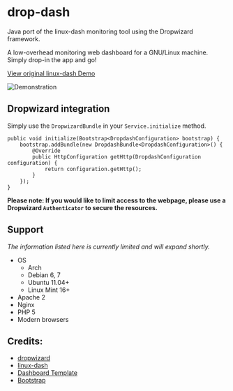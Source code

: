 # drop-dash

Java port of the linux-dash monitoring tool using the Dropwizard framework.
 
A low-overhead monitoring web dashboard for a GNU/Linux machine. Simply drop-in
the app and go!

[View original linux-dash Demo](http://afaq.dreamhosters.com/linux-dash/)

![Demonstration](http://afaq.dreamhosters.com/linux-dash.PNG)

## Dropwizard integration

Simply use the `DropwizardBundle` in your `Service.initialize` method.

    public void initialize(Bootstrap<DropdashConfiguration> bootstrap) {
        bootstrap.addBundle(new DropdashBundle<DropdashConfiguration>() {
            @Override
            public HttpConfiguration getHttp(DropdashConfiguration configuration) {
                return configuration.getHttp();
            }
        });
    }

**Please note: If you would like to limit access to the webpage, please use a Dropwizard 
`Authenticator` to secure the resources.**

## Support

*The information listed here is currently limited and will expand shortly.*

* OS
    * Arch
    * Debian 6, 7
    * Ubuntu 11.04+
    * Linux Mint 16+
* Apache 2
* Nginx
* PHP 5
* Modern browsers

## Credits:
* [dropwizard](http://www.dropwizard.io/)
* [linux-dash](https://github.com/afaqurk/linux-dash)
* [Dashboard Template](http://www.egrappler.com/templatevamp-free-twitter-bootstrap-admin-template/)
* [Bootstrap](http://getbootstrap.com)
